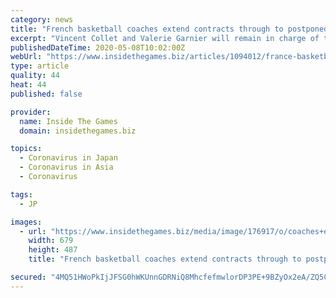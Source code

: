 ```yaml
---
category: news
title: "French basketball coaches extend contracts through to postponed Tokyo 2020 Olympics"
excerpt: "Vincent Collet and Valerie Garnier will remain in charge of the French men's and women's basketball teams, respectively, until after the postponed"
publishedDateTime: 2020-05-08T10:02:00Z
webUrl: "https://www.insidethegames.biz/articles/1094012/france-basketball-coaches-extend-deals"
type: article
quality: 44
heat: 44
published: false

provider:
  name: Inside The Games
  domain: insidethegames.biz

topics:
  - Coronavirus in Japan
  - Coronavirus in Asia
  - Coronavirus

tags:
  - JP

images:
  - url: "https://www.insidethegames.biz/media/image/176917/o/coaches+extend.jpg"
    width: 679
    height: 487
    title: "French basketball coaches extend contracts through to postponed Tokyo 2020 Olympics"

secured: "4MQ51HWoPkIjJFSG0hWKUnnGDRNiQ8MhcfefmwlorDP3PE+9BZyOx2eA/ZQ5C6Vy6dk8RUK7O7mZ2+Ctcio8H3g8Yg+wJzpW0kvdixTzWF85FxW1f3bWEtEO6GIT6TCl/w/KOBtlKARhj1TFZjtanNo5/ANAkzEt6RUVaDHgryOZQr6KFTbEAuiDqsrwlZwIO4gvNi2nctfhc3puKm4tHN9e746zGzQXwADoDSJ4j8R9RbAb+JTIKRpOR9F7bf2ZoiG12WoZYFWu7FO2/DIW9CUc2ZmjPJk20YPXQc7vxeUQfp5vgVYLTg1Tv4Fl1Exl;XN72XLTJ0/zKMCGHuQRNcQ=="
---
```


